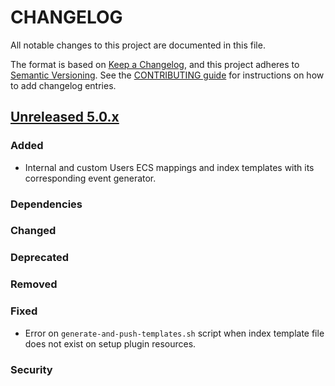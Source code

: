 # CHANGELOG

All notable changes to this project are documented in this file.

The format is based on [Keep a Changelog](https://keepachangelog.com/en/1.0.0/), and this project adheres to [Semantic Versioning](https://semver.org/spec/v2.0.0.html). See the [CONTRIBUTING guide](./CONTRIBUTING.md#Changelog) for instructions on how to add changelog entries.

## [Unreleased 5.0.x]

### Added
- Internal and custom Users ECS mappings and index templates with its corresponding event generator.

### Dependencies

### Changed

### Deprecated

### Removed

### Fixed
- Error on `generate-and-push-templates.sh` script when index template file does not exist on setup plugin resources.

### Security

[Unreleased 5.0.x]: https://github.com/wazuh/wazuh-indexer-plugins/compare/main...main
